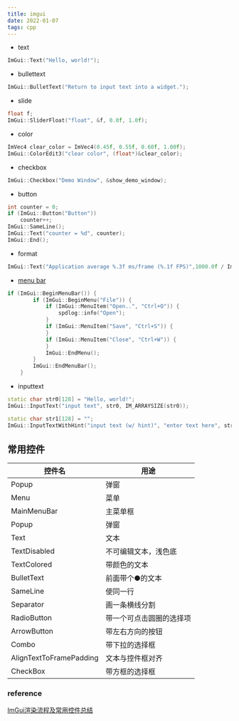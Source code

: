 ```yaml
---
title: imgui  
date: 2022-01-07  
tags: cpp  
---
```

- text
```cpp
ImGui::Text("Hello, world!");
```

- bullettext
```cpp
ImGui::BulletText("Return to input text into a widget.");
```

- slide
```cpp
float f;
ImGui::SliderFloat("float", &f, 0.0f, 1.0f);
```

- color
```cpp
ImVec4 clear_color = ImVec4(0.45f, 0.55f, 0.60f, 1.00f);
ImGui::ColorEdit3("clear color", (float*)&clear_color);
```

- checkbox
```cpp
ImGui::Checkbox("Demo Window", &show_demo_window);
```
- button
```cpp 
int counter = 0;
if (ImGui::Button("Button")) 
    counter++;
ImGui::SameLine();
ImGui::Text("counter = %d", counter);
ImGui::End();
```

- format
```cpp
ImGui::Text("Application average %.3f ms/frame (%.1f FPS)",1000.0f / ImGui::GetIO().Framerate, ImGui::GetIO().Framerate);
```

- [menu bar](https://github.com/ocornut/imgui/blob/d7c8516a4b848c0291e3d75b627c0843f515f591/imgui_demo.cpp#L351-L394)
```cpp
if (ImGui::BeginMenuBar()) {
        if (ImGui::BeginMenu("File")) {
            if (ImGui::MenuItem("Open..", "Ctrl+O")) {
                spdlog::info("Open");
            }
            if (ImGui::MenuItem("Save", "Ctrl+S")) {
            }
            if (ImGui::MenuItem("Close", "Ctrl+W")) {
            }
            ImGui::EndMenu();
        }
        ImGui::EndMenuBar();
    }
```
- inputtext
```cpp
static char str0[128] = "Hello, world!";
ImGui::InputText("input text", str0, IM_ARRAYSIZE(str0));

static char str1[128] = "";
ImGui::InputTextWithHint("input text (w/ hint)", "enter text here", str1, IM_ARRAYSIZE(str1));
```

## 常用控件

| 控件名                  | 用途                     |
| ----------------------- | ------------------------ |
| Popup                   | 弹窗                     |
| Menu                    | 菜单                     |
| MainMenuBar             | 主菜单框                 |
| Popup                   | 弹窗                     |
| Text                    | 文本                     |
| TextDisabled            | 不可编辑文本，浅色底     |
| TextColored             | 带颜色的文本             |
| BulletText              | 前面带个●的文本          |
| SameLine                | 使同一行                 |
| Separator               | 画一条横线分割           |
| RadioButton             | 带一个可点击圆圈的选择项 |
| ArrowButton             | 带左右方向的按钮         |
| Combo                   | 带下拉的选择框           |
| AlignTextToFramePadding | 文本与控件框对齐         |
| CheckBox                | 带方框的选择框           |

### reference
[ImGui渲染流程及常用控件总结](https://blog.csdn.net/rasine_liu/article/details/127624805)